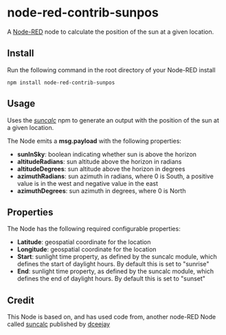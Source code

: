 node-red-contrib-sunpos
=====================

A <a href="http://nodered.org" target="_new">Node-RED</a> node to calculate the position of the sun at a given location.

Install
-------

Run the following command in the root directory of your Node-RED install

    npm install node-red-contrib-sunpos

Usage
-----

Uses the <i><a href = "https://github.com/mourner/suncalc" target="_new">suncalc</a></i> npm to generate an output with the position of the sun at a given location.

The Node emits a <b>msg.payload</b> with the following properties:
* <b>sunInSky</b>: boolean indicating whether sun is above the horizon
* <b>altitudeRadians</b>: sun altitude above the horizon in radians
* <b>altitudeDegrees</b>: sun altitude above the horizon in degrees
* <b>azimuthRadians</b>: sun azimuth in radians, where 0 is South, a positive value is in the west and negative value in the east
* <b>azimuthDegrees</b>: sun azimuth in degrees, where 0 is North

Properties
----------

The Node has the following required configurable properties:
* <b>Latitude</b>: geospatial coordinate for the location
* <b>Longitude</b>: geospatial coordinate for the location
* <b>Start</b>: sunlight time property, as defined by the suncalc module, which defines the start of daylight hours.  By default this is set to "sunrise"
* <b>End</b>: sunlight time property, as defined by the suncalc module, which defines the end of daylight hours.  By default this is set to "sunset"

Credit
------

This Node is based on, and has used code from, another node-RED Node called <a href="https://www.npmjs.com/package/node-red-node-suncalc">suncalc</a> published by <a href="https://www.npmjs.com/~dceejay">dceejay</a>

